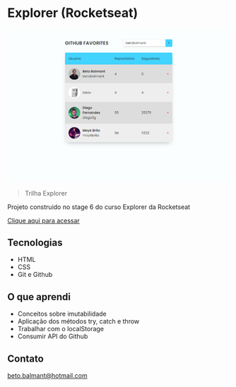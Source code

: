 # Explorer (Rocketseat)

![preview](./image/preview.png)

> Trilha Explorer

Projeto construido no stage 6 do curso Explorer da Rocketseat

[Clique aqui para acessar](https://github-favorites-nine.vercel.app/)

## Tecnologias

- HTML
- CSS
- Git e Github

## O que aprendi

- Conceitos sobre imutabilidade
- Aplicação dos métodos try, catch e throw
- Trabalhar com o localStorage
- Consumir API do Github

## Contato

beto.balmant@hotmail.com
